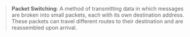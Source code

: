 >**Packet Switching**: A method of transmitting data in which messages are broken into small packets, each with its own destination address. These packets can travel different routes to their destination and are reassembled upon arrival.